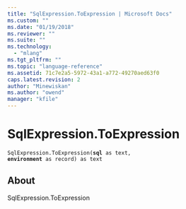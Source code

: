 ```yaml
---
title: "SqlExpression.ToExpression | Microsoft Docs"
ms.custom: ""
ms.date: "01/19/2018"
ms.reviewer: ""
ms.suite: ""
ms.technology: 
  - "mlang"
ms.tgt_pltfrm: ""
ms.topic: "language-reference"
ms.assetid: 71c7e2a5-5972-43a1-a772-49270aed63f0
caps.latest.revision: 2
author: "Minewiskan"
ms.author: "owend"
manager: "kfile"
---
```

# SqlExpression.ToExpression
<code>SqlExpression.ToExpression(**sql** as text, **environment** as record) as text</code>

## About

SqlExpression.ToExpression


  

